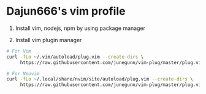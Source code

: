 # Dajun666's vim profile

1. Install vim, nodejs, npm by using package manager

2. Install vim plugin manager
```bash
# For Vim
curl -fLo ~/.vim/autoload/plug.vim --create-dirs \
     https://raw.githubusercontent.com/junegunn/vim-plug/master/plug.vim

# For Neovim
curl -fLo ~/.local/share/nvim/site/autoload/plug.vim --create-dirs \
     https://raw.githubusercontent.com/junegunn/vim-plug/master/plug.vim

```


